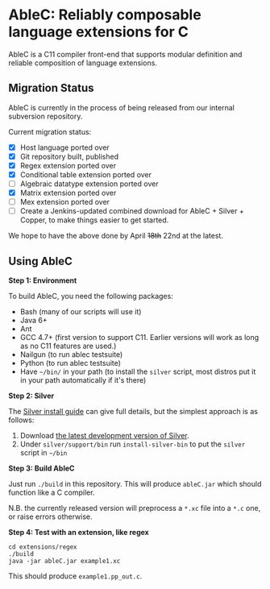 AbleC: Reliably composable language extensions for C
====================================================

AbleC is a C11 compiler front-end that supports modular definition and reliable composition of language extensions.


Migration Status
----------------

AbleC is currently in the process of being released from our internal subversion repository.

Current migration status:

 - [X] Host language ported over
 - [X] Git repository built, published
 - [X] Regex extension ported over
 - [X] Conditional table extension ported over
 - [ ] Algebraic datatype extension ported over
 - [X] Matrix extension ported over
 - [ ] Mex extension ported over
 - [ ] Create a Jenkins-updated combined download for AbleC + Silver + Copper, to make things easier to get started.

We hope to have the above done by April ~~18th~~ 22nd at the latest.

Using AbleC
-----------

**Step 1: Environment**

To build AbleC, you need the following packages:

 * Bash (many of our scripts will use it)
 * Java 6+
 * Ant
 * GCC 4.7+ (first version to support C11. Earlier versions will work as long as no C11 features are used.)
 * Nailgun (to run ablec testsuite)
 * Python (to run ablec testsuite)
 * Have `~/bin/` in your path (to install the `silver` script, most distros put it in your path automatically if it's there)

**Step 2: Silver**

The [Silver install guide](http://code.google.com/p/silver/wiki/InstallGuide) can give full details, but the simplest approach is as follows:

 1. Download [the latest development version of Silver](http://melt.cs.umn.edu/downloads/silver-dev/silver-latest.tar.gz).
 2. Under `silver/support/bin` run `install-silver-bin` to put the `silver` script in `~/bin`

**Step 3: Build AbleC**

Just run `./build` in this repository. This will produce `ableC.jar` which should function like a C compiler.

N.B. the currently released version will preprocess a `*.xc` file into a `*.c` one, or raise errors otherwise.

**Step 4: Test with an extension, like regex**

```
cd extensions/regex
./build
java -jar ableC.jar example1.xc
```

This should produce `example1.pp_out.c`.




